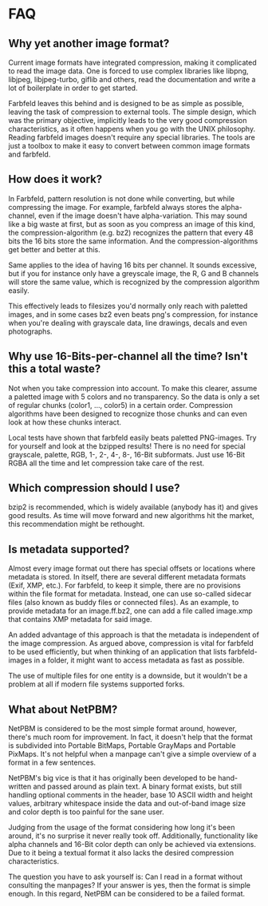 FAQ
===

Why yet another image format?
-----------------------------
Current image formats have integrated compression, making it complicated to
read the image data. One is forced to use complex libraries like libpng,
libjpeg, libjpeg-turbo, giflib and others, read the documentation and write a
lot of boilerplate in order to get started.

Farbfeld leaves this behind and is designed to be as simple as possible,
leaving the task of compression to external tools. The simple design, which was
the primary objective, implicitly leads to the very good compression
characteristics, as it often happens when you go with the UNIX philosophy.
Reading farbfeld images doesn't require any special libraries. The tools are
just a toolbox to make it easy to convert between common image formats and
farbfeld.

How does it work?
-----------------
In Farbfeld, pattern resolution is not done while converting, but while
compressing the image. For example, farbfeld always stores the alpha-channel,
even if the image doesn't have alpha-variation. This may sound like a big waste
at first, but as soon as you compress an image of this kind, the
compression-algorithm (e.g. bz2) recognizes the pattern that every 48 bits the
16 bits store the same information. And the compression-algorithms get better
and better at this.

Same applies to the idea of having 16 bits per channel. It sounds excessive,
but if you for instance only have a greyscale image, the R, G and B channels
will store the same value, which is recognized by the compression algorithm
easily.

This effectively leads to filesizes you'd normally only reach with paletted
images, and in some cases bz2 even beats png's compression, for instance when
you're dealing with grayscale data, line drawings, decals and even photographs.

Why use 16-Bits-per-channel all the time? Isn't this a total waste?
-------------------------------------------------------------------
Not when you take compression into account. To make this clearer, assume a
paletted image with 5 colors and no transparency. So the data is only a set of
regular chunks (color1, ..., color5) in a certain order. Compression algorithms
have been designed to recognize those chunks and can even look at how these
chunks interact.

Local tests have shown that farbfeld easily beats paletted PNG-images. Try for
yourself and look at the bzipped results! There is no need for special
grayscale, palette, RGB, 1-, 2-, 4-, 8-, 16-Bit subformats. Just use 16-Bit
RGBA all the time and let compression take care of the rest.

Which compression should I use?
-------------------------------
bzip2 is recommended, which is widely available (anybody has it) and gives good
results. As time will move forward and new algorithms hit the market, this
recommendation might be rethought.

Is metadata supported?
----------------------

Almost every image format out there has special offsets or locations
where metadata is stored. In itself, there are several different metadata
formats (Exif, XMP, etc.). For farbfeld, to keep it simple, there are
no provisions within the file format for metadata. Instead, one can
use so-called sidecar files (also known as buddy files or connected
files). As an example, to provide metadata for an image.ff.bz2, one can
add a file called image.xmp that contains XMP metadata for said image.

An added advantage of this approach is that the metadata is independent
of the image compression. As argued above, compression is vital for
farbfeld to be used efficiently, but when thinking of an application
that lists farbfeld-images in a folder, it might want to access
metadata as fast as possible.

The use of multiple files for one entity is a downside, but it wouldn't
be a problem at all if modern file systems supported forks.

What about NetPBM?
------------------
NetPBM is considered to be the most simple format around, however, there's much
room for improvement. In fact, it doesn't help that the format is subdivided
into Portable BitMaps, Portable GrayMaps and Portable PixMaps. It's not helpful
when a manpage can't give a simple overview of a format in a few sentences.

NetPBM's big vice is that it has originally been developed to be hand-written
and passed around as plain text. A binary format exists, but still handling
optional comments in the header, base 10 ASCII width and height values,
arbitrary whitespace inside the data and out-of-band image size and color depth
is too painful for the sane user.

Judging from the usage of the format considering how long it's been around,
it's no surprise it never really took off. Additionally, functionality like
alpha channels and 16-Bit color depth can only be achieved via extensions. Due
to it being a textual format it also lacks the desired compression
characteristics.

The question you have to ask yourself is: Can I read in a format without
consulting the manpages? If your answer is yes, then the format is simple
enough. In this regard, NetPBM can be considered to be a failed format.
